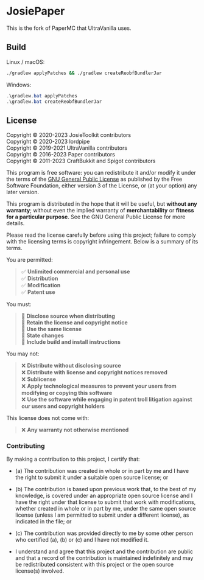 # JosiePaper

This is the fork of PaperMC that UltraVanilla uses.

## Build

Linux / macOS:

```bash
./gradlew applyPatches && ./gradlew createReobfBundlerJar
```

Windows:

```powershell
.\gradlew.bat applyPatches
.\gradlew.bat createReobfBundlerJar
```

## License

Copyright © 2020-2023 JosieToolkit contributors <br> Copyright © 2020-2023 lordpipe <br> Copyright © 2019-2021 UltraVanilla contributors <br> Copyright © 2016-2023 Paper contributors <br> Copyright © 2011-2023 CraftBukkit and Spigot contributors

This program is free software: you can redistribute it and/or modify it under the terms of the [GNU General Public License](LICENSE.md) as published by the Free Software Foundation, either version 3 of the License, or (at your option) any later version.

This program is distributed in the hope that it will be useful, but **without any warranty**; without even the implied warranty of **merchantability** or **fitness for a particular purpose**. See the GNU General Public License for more details.

Please read the license carefully before using this project; failure to comply with the licensing terms is copyright infringement. Below is a summary of its terms.

You are permitted:

> ✅ **Unlimited commercial and personal use** <br>
> ✅ **Distribution** <br>
> ✅ **Modification** <br>
> ✅ **Patent use** <br>

You must:

> 🔲 **Disclose source when distributing** <br>
> 🔲 **Retain the license and copyright notice** <br>
> 🔲 **Use the same license** <br>
> 🔲 **State changes** <br>
> 🔲 **Include build and install instructions**

You may not:

> ❌ **Distribute without disclosing source** <br>
> ❌ **Distribute with license and copyright notices removed** <br>
> ❌ **Sublicense** <br>
> ❌ **Apply technological measures to prevent your users from modifying or copying this software** <br>
> ❌ **Use the software while engaging in patent troll litigation against our users and copyright holders** <br>

This license does not come with:

> ❌ **Any warranty not otherwise mentioned**

### Contributing

By making a contribution to this project, I certify that:

- (a) The contribution was created in whole or in part by me and I have the right to submit it under a suitable open source license; or

- (b) The contribution is based upon previous work that, to the best of my knowledge, is covered under an appropriate open source license and I have the right under that license to submit that work with modifications, whether created in whole or in part by me, under the same open source license (unless I am permitted to submit under a different license), as indicated in the file; or

- (c) The contribution was provided directly to me by some other person who certified (a), (b) or (c) and I have not modified it.

- I understand and agree that this project and the contribution are public and that a record of the contribution is maintained indefinitely and may be redistributed consistent with this project or the open source license(s) involved.
